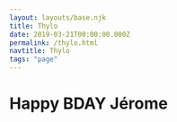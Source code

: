 ```yaml
---
layout: layouts/base.njk
title: Thylo
date: 2019-03-21T00:00:00.000Z
permalink: /thylo.html
navtitle: Thylo
tags: "page"
---
```


<div>
    <h1>Happy BDAY Jérome</h1>
</div>
